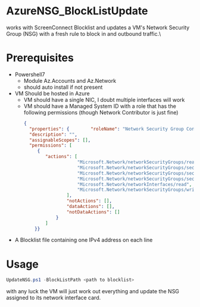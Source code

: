 # AzureNSG_BlockListUpdate
works with ScreenConnect Blocklist and updates a VM's Network Security Group (NSG) with a fresh rule to block in and outbound traffic.\

# Prerequisites
- Powershell7
  - Module Az.Accounts and Az.Network
  - should auto install if not present
- VM Should be hosted in Azure
  - VM should have a single NIC, I doubt multiple interfaces will work
  - VM should have a Managed System ID with a role that has the following permissions (though Network Contributor is just fine)
    ```JSON
    {
      "properties": {        "roleName": "Network Security Group Contributor (FIT)",
      "description": "",
      "assignableScopes": [],
      "permissions": [
         {
            "actions": [
                        "Microsoft.Network/networkSecurityGroups/read",
                        "Microsoft.Network/networkSecurityGroups/securityRules/read",
                        "Microsoft.Network/networkSecurityGroups/securityRules/write",
                        "Microsoft.Network/networkSecurityGroups/securityRules/delete",
                        "Microsoft.Network/networkInterfaces/read",
                        "Microsoft.Network/networkSecurityGroups/write"
                    ],
                    "notActions": [],
                    "dataActions": [],
                    "notDataActions": []
                }
            ]
        }}
    ```
- A Blocklist file containing one IPv4 address on each line

# Usage

```Powershell
UpdateNSG.ps1 -BlockListPath <path to blocklist>
```
with any luck the VM will just work out everything and update the NSG assigned to its network interface card.
